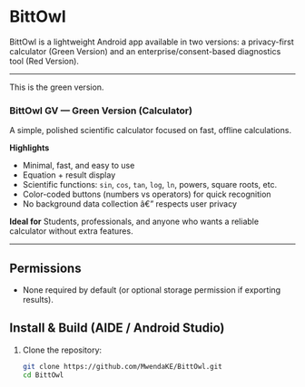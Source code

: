 # BittOwl

BittOwl is a lightweight Android app available in two versions: a privacy-first calculator (Green Version) and an enterprise/consent-based diagnostics tool (Red Version). 

---
This is the green version.

###  BittOwl GV — Green Version (Calculator)

A simple, polished scientific calculator focused on fast, offline calculations.

**Highlights**
- Minimal, fast, and easy to use
- Equation + result display
- Scientific functions: `sin`, `cos`, `tan`, `log`, `ln`, powers, square roots, etc.
- Color-coded buttons (numbers vs operators) for quick recognition
- No background data collection â€” respects user privacy

**Ideal for**
Students, professionals, and anyone who wants a reliable calculator without extra features.

---

## Permissions

- None required by default (or optional storage permission if exporting results).

## Install & Build (AIDE / Android Studio)

1. Clone the repository:
   ```bash
   git clone https://github.com/MwendaKE/BittOwl.git
   cd BittOwl
